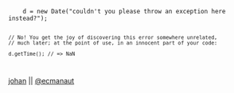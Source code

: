 <code>
    d = new Date("couldn't you please throw an exception here instead?");

    // No! You get the joy of discovering this error somewhere unrelated,
    // much later; at the point of use, in an innocent part of your code:

    d.getTime(); // => NaN
</code>

[johan](https://github.com/johan) || [@ecmanaut](http://twitter.com/ecmanaut)
